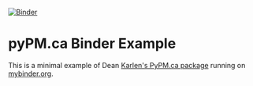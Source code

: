 [![Binder](https://mybinder.org/badge_logo.svg)](https://mybinder.org/v2/gh/ianabc/pyPM.ca-binder/master?filepath=index.ipynb)

# pyPM.ca Binder Example

This is a minimal example of Dean [Karlen's PyPM.ca
package](https://github.com/pypm/pypmca) running on
[mybinder.org](https://mybinder.org).
